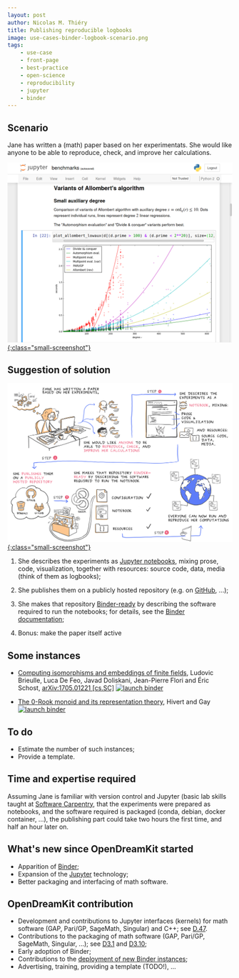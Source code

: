 ```yaml
---
layout: post
author: Nicolas M. Thiéry
title: Publishing reproducible logbooks
image: use-cases-binder-logbook-scenario.png
tags:
    - use-case
    - front-page
    - best-practice
    - open-science
    - reproducibility
    - jupyter
    - binder
---
```


## Scenario

Jane has written a (math) paper based on her experimentats. She would
like anyone to be able to reproduce, check, and improve her calculations.

[ ![a binder logbook screenshot](/public/images/use-cases-binder-logbook.png){:class="small-screenshot"} ](/public/images/use-cases-binder-logbook.png)

## Suggestion of solution

[ ![picture of the suggested solution](/public/images/use-cases-binder-logbook-solution.png){:class="small-screenshot"} ](/public/images/use-cases-binder-logbook-solution.png)


1.  She describes the experiments as [Jupyter notebooks](http://jupyter.org),
    mixing prose, code, visualization, together with resources: source
    code, data, media (think of them as logbooks);

2.  She publishes them on a publicly hosted repository
    (e.g. on [GitHub](https://github.com), ...);

3.  She makes that repository [Binder-ready](/tag/binder) by describing the
    software required to run the notebooks; for details, see the
    [Binder documentation](https://mybinder.readthedocs.io/en/latest/using.html#preparing-a-repository-for-binder);

4.  Bonus: make the paper itself active

<!-- TODO: explore using e.g. [latexml](https://dlmf.nist.gov/LaTeXML/)+[thebe](https://github.com/minrk/thebelab)?.!-->
<!-- TODO: publicity, indexing, referencement !-->
<!-- The logbook is stored by software heritage !-->

<!-- If executing the examples requires a non-trivial install/build step,
also consider
[using a `Dockerfile`](http://mybinder.readthedocs.io/en/latest/dockerfile.html),
and auto-building the Docker image on <https://hub.docker.com/>. !-->

## Some instances

- [Computing isomorphisms and embeddings of finite fields](https://github.com/defeo/ffisom),
  Ludovic Brieulle, Luca De Feo, Javad Doliskani, Jean-Pierre Flori and Éric Schost,
  [arXiv:1705.01221 [cs.SC]](https://arxiv.org/abs/1705.01221)
  [![launch binder](https://mybinder.org/badge.svg)](https://mybinder.org/v2/gh/defeo/ffisom/master?filepath=notebooks)

- [The 0-Rook monoid and its representation theory](https://github.com/hivert/Jupyter-Notebooks),
  Hivert and Gay
  [![launch binder](https://mybinder.org/badge.svg)](https://mybinder.org/v2/gh/hivert/Jupyter-Notebooks/master?filepath=rook-0.ipynb)

## To do

- Estimate the number of such instances;
- Provide a template.

## Time and expertise required

Assuming Jane is familiar with version control and Jupyter (basic lab
skills taught at [Software Carpentry](http://software-carpentry.org/),
that the experiments were prepared as notebooks, and the software
required is packaged (conda, debian, docker container, ...), the
publishing part could take two hours the first time, and half an hour
later on.

## What's new since OpenDreamKit started

- Apparition of [Binder](http://mybinder.org);
- Expansion of the [Jupyter](http://jupyter.org) technology;
- Better packaging and interfacing of math software.

## OpenDreamKit contribution

- Development and contributions to Jupyter interfaces (kernels) for
  math software (GAP, Pari/GP, SageMath, Singular) and C++;
  see [D.47](https://github.com/OpenDreamKit/OpenDreamKit/issues/96).
- Contributions to the packaging of math software (GAP, Pari/GP,
  SageMath, Singular, ...); see
  [D3.1](https://github.com/OpenDreamKit/OpenDreamKit/issues/58)
  and
  [D3.10](https://github.com/OpenDreamKit/OpenDreamKit/issues/59);
- Early adoption of Binder;
- Contributions to the
  [deployment of new Binder instances](https://github.com/OpenDreamKit/OpenDreamKit/issues/238);
- Advertising, training, providing a template (TODO!), ...

